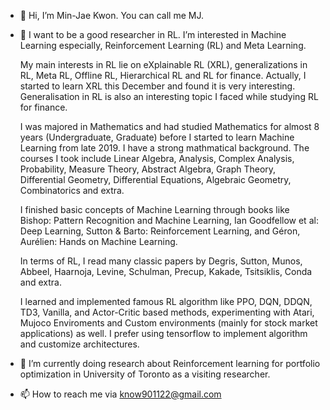 - 👋 Hi, I’m Min-Jae Kwon. You can call me MJ.
- 👀 I want to be a good researcher in RL. I’m interested in Machine Learning especially, Reinforcement Learning (RL) and Meta Learning.  

  My main interests in RL lie on eXplainable RL (XRL), generalizations in RL, Meta RL, Offline RL, Hierarchical RL and RL for finance. Actually, I started to learn XRL this December and found it is very interesting. Generalisation in RL is also an interesting topic I faced while studying RL for finance. 

  I was majored in Mathematics and had studied Mathematics for almost 8 years (Undergraduate, Graduate) before I started to learn Machine Learning from late 2019. I have a strong mathmatical background. The courses I took include Linear Algebra, Analysis, Complex Analysis, Probability, Measure Theory, Abstract Algebra, Graph Theory, Differential Geometry, Differential Equations, Algebraic Geometry, Combinatorics and extra. 
  
  I finished basic concepts of Machine Learning through books like Bishop: Pattern Recognition and Machine Learning, Ian Goodfellow et al: Deep Learning, Sutton & Barto: Reinforcement Learning, and Géron, Aurélien: Hands on Machine Learning. 
  
  In terms of RL, I read many classic papers by Degris, Sutton, Munos, Abbeel, Haarnoja, Levine, Schulman, Precup, Kakade, Tsitsiklis, Conda and extra. 
  
  I learned and implemented famous RL algorithm like PPO, DQN, DDQN, TD3, Vanilla, and Actor-Critic based methods, experimenting with Atari, Mujoco Enviroments and Custom environments (mainly for stock market applications) as well. I prefer using tensorflow to implement algorithm and customize architectures.

- 🌱 I’m currently doing research about Reinforcement learning for portfolio optimization in University of Toronto as a visiting researcher.
<!-- - 💞️ I’m looking to collaborate on people who are interested in Reinforcement learning -->
- 📫 How to reach me via know901122@gmail.com

<!---
KMJ901122/KMJ901122 is a ✨ special ✨ repository because its `README.md` (this file) appears on your GitHub profile.
You can click the Preview link to take a look at your changes.
--->
